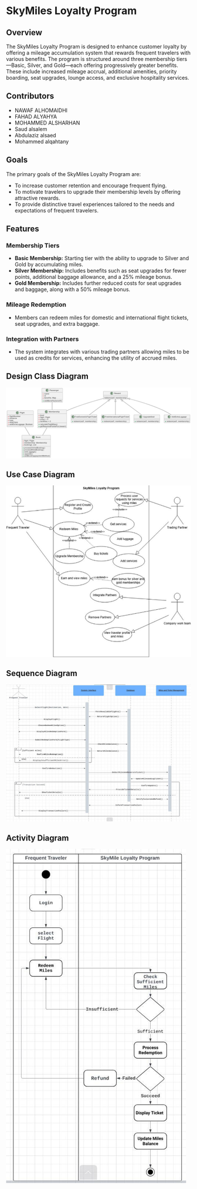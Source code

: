 # SkyMiles Loyalty Program

## Overview

The SkyMiles Loyalty Program is designed to enhance customer loyalty by offering a mileage accumulation system that rewards frequent travelers with various benefits. The program is structured around three membership tiers—Basic, Silver, and Gold—each offering progressively greater benefits. These include increased mileage accrual, additional amenities, priority boarding, seat upgrades, lounge access, and exclusive hospitality services.

## Contributors
- NAWAF ALHOMAIDHI
- FAHAD ALYAHYA
- MOHAMMED ALSHARHAN
- Saud alsalem
- Abdulaziz alsaed
- Mohammed alqahtany 

## Goals

The primary goals of the SkyMiles Loyalty Program are:
- To increase customer retention and encourage frequent flying.
- To motivate travelers to upgrade their membership levels by offering attractive rewards.
- To provide distinctive travel experiences tailored to the needs and expectations of frequent travelers.

## Features

### Membership Tiers
- **Basic Membership:** Starting tier with the ability to upgrade to Silver and Gold by accumulating miles.
- **Silver Membership:** Includes benefits such as seat upgrades for fewer points, additional baggage allowance, and a 25% mileage bonus.
- **Gold Membership:** Includes further reduced costs for seat upgrades and baggage, along with a 50% mileage bonus.

### Mileage Redemption
- Members can redeem miles for domestic and international flight tickets, seat upgrades, and extra baggage.

### Integration with Partners
- The system integrates with various trading partners allowing miles to be used as credits for services, enhancing the utility of accrued miles.
## Design Class Diagram
![Design Class Diagram](https://github.com/nawafalhu/Loyalty-Program/blob/main/Digrams/Design-Class-Diagram.png)
## Use Case Diagram
![Use Case Diagram](https://github.com/nawafalhu/Loyalty-Program/blob/main/Digrams/Use-Case-Diagram.jpeg)
## Sequence Diagram
![Sequence Diagram](https://github.com/nawafalhu/Loyalty-Program/blob/main/Digrams/sequence-Diagram.jpeg)
## Activity Diagram
![Activity Diagram](https://github.com/nawafalhu/Loyalty-Program/blob/main/Digrams/Activity-Diagram.jpeg)
